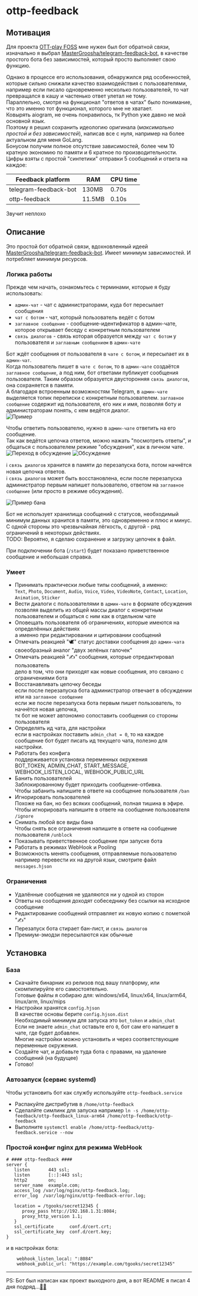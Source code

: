 ottp-feedback
=============

## Мотивация
Для проекта [OTT-play FOSS](https://t.me/ottplay_foss) мне нужен был бот обратной связи, изначально я выбрал [MasterGroosha/telegram-feedback-bot](https://github.com/MasterGroosha/telegram-feedback-bot), в качестве простого бота без зависимостей, который просто выполняет свою функцию.

Однако в процессе его использования, обнаружился ряд особенностей, которые сильно снижали качество взаимодействия с пользователями, например если писало одновременно несколько пользователей, то чат превращался в кашу и частенько ответ улетал не тому.  
Параллельно, смотря на функционал "ответов в чатах" было понимание, что это именно тот функционал, которого мне не хватает.  
Ковырять aiogram, не очень понравилось, тк Python уже давно не мой основной язык.  
Поэтому я решил сохранить идеологию оригинала (_максимально простой и без зависимостей_), написав все с нуля, например на более актуальном для меня GoLang.  
Бонусом получим полное отсутствие зависимостей, более чем 10 кратную экономию по памяти и 6 кратное по производительности.  
Цифры взяты с простой "синтетики" отправки 5 сообщений и ответа на каждое:

| Feedback platform     | RAM    | CPU time |
| --------------------- | ------ | -------- |
| telegram-feedback-bot | 130MB  | 0.70s    |
| ottp-feedback         | 11.5MB | 0.10s    | 

Звучит неплохо

## Описание
Это простой бот обратной связи, вдохновленный идеей [MasterGroosha/telegram-feedback-bot](https://github.com/MasterGroosha/telegram-feedback-bot). Имеет минимум зависимостей. И потребляет минимум ресурсов.

### Логика работы
Прежде чем начать, ознакомьтесь с терминами, которые я буду использовать:
 * `админ-чат` - чат с администраторами, куда бот пересылает сообщения
 * `чат с ботом` - чат, который пользователь ведёт с ботом
 * `заглавное сообщение` - сообщение-идентификатор в админ-чате, которое открывает беседу с конкретным пользователем
 * `связь диалогов` - связь которая образуется между `чат с ботом` у пользователя и `заглавным сообщением` в `админ-чате`

Бот ждёт сообщения от пользователя в `чате с ботом`, и пересылает их в `админ-чат`.  
Когда пользователь пишет в `чате с ботом`, то в `админ-чате` создаётся `заглавное сообщение`, а под ним, бот ответами публикует сообщения пользователя. Таким образом образуется двусторонняя `связь диалогов`, она сохраняется в памяти.  
А благодаря встроенным возможностям Telegram, в `админ-чате` выделяется топик переписки с конкретным пользователем.
`заглавное сообщение` содержит ид пользователя, его ник и имя, позволяя боту и администраторам понять, с кем ведётся диалог.  
![Пример](https://gist.github.com/assets/3475861/f1cbcdea-40f8-4276-a2a1-b867feb1471c)

Чтобы ответить пользователю, нужно в `админ-чате` ответить на его сообщение.  
Так как ведётся цепочка ответов, можно нажать "посмотреть ответы", и общаться с пользователем режиме "обсуждения", как в личном чате.  
![Переход в обсуждение](https://gist.github.com/assets/3475861/e5e930b5-c313-402e-bab4-f64b75114853)
![Обсуждение](https://gist.github.com/assets/3475861/8fd67d8a-8f97-4896-92c6-e6c01a53e20b)

ℹ️ `связь диалогов` хранится в памяти до перезапуска бота, потом начнётся новая цепочка ответов.  
ℹ️ `связь диалогов` может быть восстановлена, если после перезапуска администратор первым напишет пользователю, ответом на `заглавное сообщение` (или просто в режиме обсуждения).

![Пример бана](https://gist.github.com/assets/3475861/558db07a-1e35-447a-8c1e-dac87bd7252e)

Бот не использует хранилища сообщений с статусов, необходимый минимум данных хранится в памяти, это одновременно и плюс и минус.
С одной стороны это чрезвычайная лёгкость, с другой - ряд ограничений в некоторых действиях.  
TODO: Вероятно, я сделаю сохранение и загрузку цепочек в файл.

При подключении бота (`/start`) будет показано приветственное сообщение и небольшая справка.

### Умеет
 * Принимать практически любые типы сообщений, а именно:  
   `Text`, `Photo`, `Document`, `Audio`, `Voice`, `Video`, `VideoNote`, `Contact`, `Location`, `Animation`, `Sticker`
 * Вести диалоги с пользователями в `админ-чате` в формате обсуждения  
   позволяя выделить из общей массы диалог с конкретным пользователем и общаться с ним как в отдельном чате
 * Оповещать пользователя об ограничениях, которые имеются на определённых действиях  
   а именно при редактировании и цитировании сообщений
 * Отмечать реакцией "🕊" статус доставки сообщения до `админ-чата`  
   своеобразный аналог "двух зелёных галочек"
 * Отмечать реакцией "✍" сообщения, которые отредактировал пользователь  
   дело в том, что они приходят как новые сообщения, это связано с ограничениями бота
 * Восстанавливать цепочку беседы  
   если после перезапуска бота администратор отвечает в обсуждении или на `заглавное сообщение`  
   если же после перезапуска бота первым пишет пользователь, то начнётся новая цепочка,  
   тк бот не может автономно сопоставить сообщения со стороны пользователя
 * Определять ид чата, для настройки  
   если в настройках поставить `admin_chat = 0`, то на каждое сообщение бот будет писать ид текущего чата, полезно для настройки.
 * Работать без конфига  
   поддерживается установка переменных окружения  
   BOT_TOKEN, ADMIN_CHAT, START_MESSAGE, WEBHOOK_LISTEN_LOCAL, WEBHOOK_PUBLIC_URL
 * Банить пользователей  
   Заблокированному будет приходить сообщение-отбивка.  
   Чтобы забанить напишите в ответе на сообщение пользователя `/ban`
 * Игнорировать пользователей  
   Похоже на бан, но без всяких сообщений, полная тишина в эфире.  
   Чтобы игнорировать напишите в ответе на сообщение пользователя `/ignore`
 * Снимать любой все виды бана  
   Чтобы снять все ограничения напишите в ответе на сообщение пользователя `/unblock`
 * Показывать приветственное сообщение при запуске бота
 * Работать в режимах WebHook и Pooling
 * Возможность менять сообщения, отправляемые пользователю  
   например перевести их на другой язык, смотрите файл `messages.hjson`

### Ограничения
 * Удалённые сообщения не удаляются ни у одной из сторон
 * Ответы на сообщения доходят собеседнику без ссылки на исходное сообщение
 * Редактирование сообщений отправляет их новую копию с пометкой "✍"
 * Перезапуск бота стирает бан-лист, и `связь диалогов`
 * Премиум-эмодзи пересылаются как обычные

## Установка
### База
 * Скачайте бинарник из релизов под вашу платформу, или скомпилируйте его самостоятельно.  
   Готовые файлы я собираю для: windows/x64, linux/x64, linux/arm64, linux/arm, linux/mips
 * Настройки хранятся `config.hjson`  
   В качестве основы берите `config.hjson.dist`  
   Необходимый минимум для запуска это `bot_token` и `admin_chat`  
   Если не знаете `admin_chat` оставьте его `0`, бот сам его напишет в чате, где будет добавлен.  
   Многие настройки можно установить и через соответствующие переменные окружения.
 * Создайте чат, и добавьте туда бота с правами, на удаление сообщений (на будущее)
 * Готово!

### Автозапуск (сервис systemd)
Чтобы установить бот как службу используйте `ottp-feedback.service`  
 * Распакуйте дистрибутив в `/home/ottp-feedback`
 * Сделалйте симлинк для запуска например `ln -s /home/ottp-feedback/ottp-feedback_linux-arm64 /home/ottp-feedback/ottp-feedback`
 * Выполните `systemctl enable /home/ottp-feedback/ottp-feedback.service --now`

### Простой конфиг nginx для режима WebHook
```nginx
# #### ottp-feedback ####
server {
   listen       443 ssl;
   listen       [::]:443 ssl;
   http2        on;
   server_name  example.com;
   access_log /var/log/nginx/ottp-feedback.log;
   error_log  /var/log/nginx/ottp-feedback-error.log;
   
   location = /tgooks/secret12345 {
      proxy_pass http://192.168.1.31:8084;
      proxy_http_version 1.1;
   }
   ssl_certificate      conf.d/cert.crt;
   ssl_certificate_key  conf.d/cert.key;
}
```
и в настройках бота:
```hjson
	webhook_listen_local: ":8084"
	webhook_public_url: "https://example.com/tgooks/secret12345"
```


---
PS: Бот был написан как проект выходного дня, а вот README я писал 4 дня подряд...[🤦‍♂️](https://youtu.be/66mLTAwB50o?t=45)

